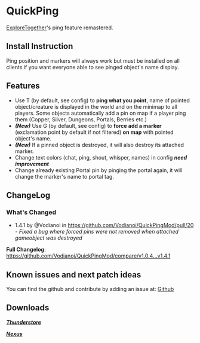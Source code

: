 # QuickPing
[ExploreTogether](https://valheim.thunderstore.io/package/Rolo/ExploreTogether/)'s ping feature remastered. 

## Install Instruction
Ping position and markers will always work but must be installed on all clients if you want everyone able to see pinged object's name display.

## Features
- Use T (by default, see config) to **ping what you point**, name of pointed object/creature is displayed in the world and on the minimap to all players.
  Some objects automatically add a pin on map if a player ping them (Copper, Silver, Dungeons, Portals, Berries etc.)
- ***(New)*** Use G (by default, see config) to **force add a marker** (exclamation point by default if not filtered) **on map** with pointed object's name.
- ***(New)*** If a pinned object is destroyed, it will also destroy its attached marker.
- Change text colors (chat, ping, shout, whisper, names) in config ***need improvement***
- Change already existing Portal pin by pinging the portal again, it will change the marker's name to portal tag.

## ChangeLog

### What's Changed
* 1.4.1 by @Vodianoi in https://github.com/Vodianoi/QuickPingMod/pull/20
_- Fixed a bug where forced pins were not removed when attached gameobject was destroyed_

**Full Changelog**: https://github.com/Vodianoi/QuickPingMod/compare/v1.0.4...v1.4.1
## Known issues and next patch ideas 
You can find the github and contribute by adding an issue at: [Github](https://github.com/Vodianoi/QuickPingMod)

## Downloads
*___[Thunderstore](https://valheim.thunderstore.io/package/Atopy/QuickPing/)___*

*___[Nexus](https://www.nexusmods.com/valheim/mods/2033)___*